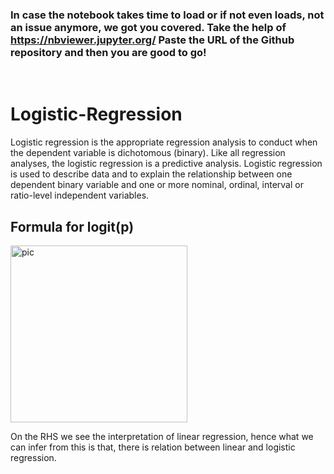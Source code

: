 ### In case the notebook takes time to load or if not even loads, not an issue anymore, we got you covered. Take the help of https://nbviewer.jupyter.org/  Paste the URL of the Github repository and then you are good to go!


<br>

# Logistic-Regression

Logistic regression is the appropriate regression analysis to conduct when the dependent variable is dichotomous (binary).  Like all regression analyses, the logistic regression is a predictive analysis.  Logistic regression is used to describe data and to explain the relationship between one dependent binary variable and one or more nominal, ordinal, interval or ratio-level independent variables.

## Formula for logit(p)

<img width="283" alt="pic" src="https://user-images.githubusercontent.com/53862641/122635151-e14ba100-d0ff-11eb-8202-5ebce93b5d82.png">

<br>

On the RHS we see the interpretation of linear regression, hence what we can infer from this is that, there is relation between linear and logistic regression.

